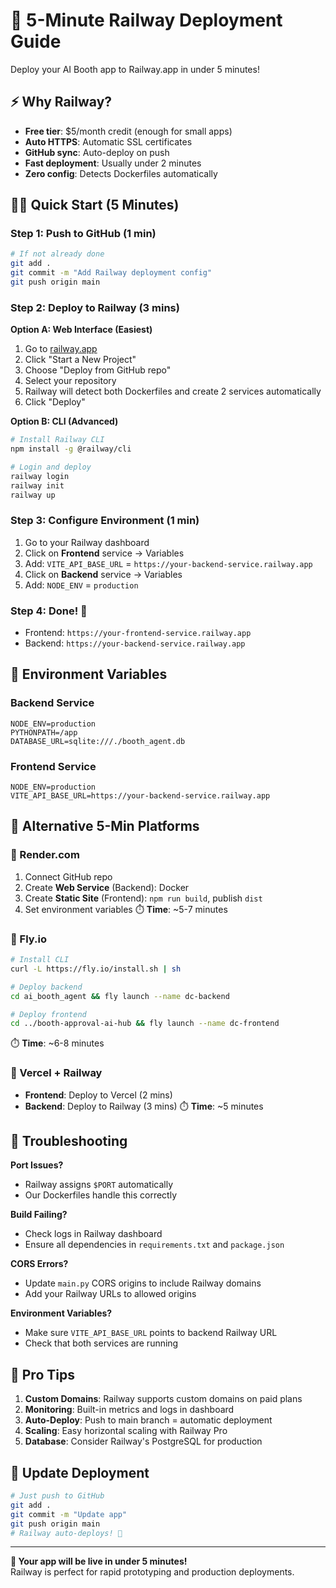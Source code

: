 # 🚀 5-Minute Railway Deployment Guide

Deploy your AI Booth app to Railway.app in under 5 minutes!

## ⚡ Why Railway?
- **Free tier**: $5/month credit (enough for small apps)
- **Auto HTTPS**: Automatic SSL certificates
- **GitHub sync**: Auto-deploy on push
- **Fast deployment**: Usually under 2 minutes
- **Zero config**: Detects Dockerfiles automatically

## 🏃‍♂️ Quick Start (5 Minutes)

### Step 1: Push to GitHub (1 min)
```bash
# If not already done
git add .
git commit -m "Add Railway deployment config"
git push origin main
```

### Step 2: Deploy to Railway (3 mins)

**Option A: Web Interface (Easiest)**
1. Go to [railway.app](https://railway.app)
2. Click "Start a New Project"
3. Choose "Deploy from GitHub repo"
4. Select your repository
5. Railway will detect both Dockerfiles and create 2 services automatically
6. Click "Deploy" 

**Option B: CLI (Advanced)**
```bash
# Install Railway CLI
npm install -g @railway/cli

# Login and deploy
railway login
railway init
railway up
```

### Step 3: Configure Environment (1 min)
1. Go to your Railway dashboard
2. Click on **Frontend** service → Variables
3. Add: `VITE_API_BASE_URL` = `https://your-backend-service.railway.app`
4. Click on **Backend** service → Variables  
5. Add: `NODE_ENV` = `production`

### Step 4: Done! 🎉
- Frontend: `https://your-frontend-service.railway.app`
- Backend: `https://your-backend-service.railway.app`

## 🔧 Environment Variables

### Backend Service
```
NODE_ENV=production
PYTHONPATH=/app
DATABASE_URL=sqlite:///./booth_agent.db
```

### Frontend Service  
```
NODE_ENV=production
VITE_API_BASE_URL=https://your-backend-service.railway.app
```

## 📱 Alternative 5-Min Platforms

### 🥈 Render.com
1. Connect GitHub repo
2. Create **Web Service** (Backend): Docker
3. Create **Static Site** (Frontend): `npm run build`, publish `dist`
4. Set environment variables
⏱️ **Time**: ~5-7 minutes

### 🥉 Fly.io  
```bash
# Install CLI
curl -L https://fly.io/install.sh | sh

# Deploy backend
cd ai_booth_agent && fly launch --name dc-backend

# Deploy frontend  
cd ../booth-approval-ai-hub && fly launch --name dc-frontend
```
⏱️ **Time**: ~6-8 minutes

### 🥉 Vercel + Railway
- **Frontend**: Deploy to Vercel (2 mins)
- **Backend**: Deploy to Railway (3 mins)
⏱️ **Time**: ~5 minutes

## 🚨 Troubleshooting

**Port Issues?**
- Railway assigns `$PORT` automatically
- Our Dockerfiles handle this correctly

**Build Failing?**
- Check logs in Railway dashboard
- Ensure all dependencies in `requirements.txt` and `package.json`

**CORS Errors?**
- Update `main.py` CORS origins to include Railway domains
- Add your Railway URLs to allowed origins

**Environment Variables?**
- Make sure `VITE_API_BASE_URL` points to backend Railway URL
- Check that both services are running

## 🎯 Pro Tips

1. **Custom Domains**: Railway supports custom domains on paid plans
2. **Monitoring**: Built-in metrics and logs in dashboard  
3. **Auto-Deploy**: Push to main branch = automatic deployment
4. **Scaling**: Easy horizontal scaling with Railway Pro
5. **Database**: Consider Railway's PostgreSQL for production

## 🔄 Update Deployment
```bash
# Just push to GitHub
git add .
git commit -m "Update app"
git push origin main
# Railway auto-deploys! 🚀
```

---

**🎉 Your app will be live in under 5 minutes!**  
Railway is perfect for rapid prototyping and production deployments.
